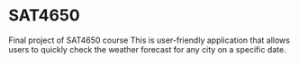 # SAT4650
Final project of SAT4650 course
This is user-friendly application that allows users to quickly check the weather forecast for any city on a specific date.
